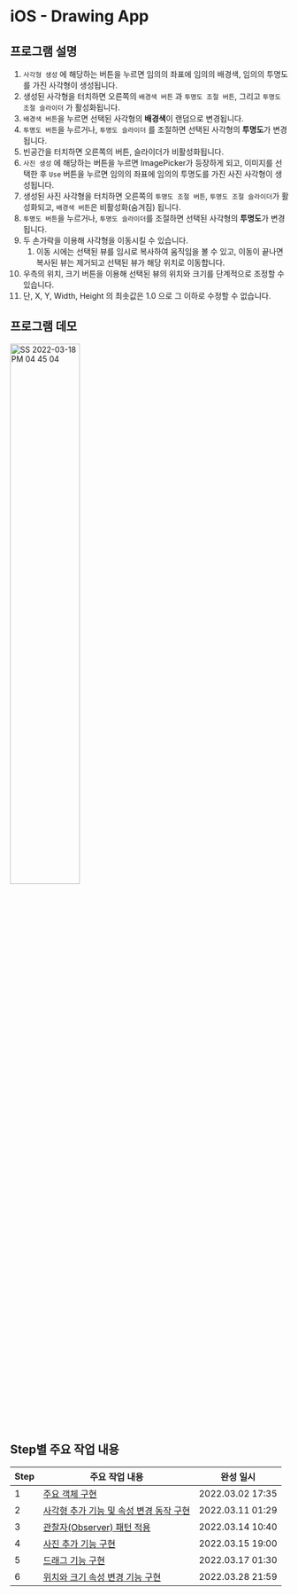# iOS - Drawing App



## 프로그램 설명

1. `사각형 생성` 에 해당하는 버튼을 누르면 임의의 좌표에 임의의 배경색, 임의의 투명도를 가진 사각형이 생성됩니다.
2. 생성된 사각형을 터치하면 오른쪽의 `배경색 버튼` 과 `투명도 조절 버튼`, 그리고 `투명도 조절 슬라이더` 가 활성화됩니다.
  1. `배경색 버튼`을 누르면 선택된 사각형의 **배경색**이 랜덤으로 변경됩니다.
  2. `투명도 버튼`을 누르거나, `투명도 슬라이더` 를 조절하면 선택된 사각형의 **투명도**가 변경됩니다.
3. 빈공간을 터치하면 오른쪽의 버튼, 슬라이더가 비활성화됩니다.
4. `사진 생성` 에 해당하는 버튼을 누르면 ImagePicker가 등장하게 되고, 이미지를 선택한 후 `Use` 버튼을 누르면 임의의 좌표에 임의의 투명도를 가진 사진 사각형이 생성됩니다.
5. 생성된 사진 사각형을 터치하면 오른쪽의 `투명도 조절 버튼`, `투명도 조절 슬라이더`가 활성화되고, `배경색 버튼`은 비활성화(숨겨짐) 됩니다.
  1. `투명도 버튼`을 누르거나, `투명도 슬라이더`를 조절하면 선택된 사각형의 **투명도**가 변경됩니다.
6. 두 손가락을 이용해 사각형을 이동시킬 수 있습니다.
	1. 이동 시에는 선택된 뷰를 임시로 복사하여 움직임을 볼 수 있고, 이동이 끝나면 복사된 뷰는 제거되고 선택된 뷰가 해당 위치로 이동합니다.
7. 우측의 위치, 크기 버튼을 이용해 선택된 뷰의 위치와 크기를 단계적으로 조정할 수 있습니다.
  1. 단, X, Y, Width, Height 의 최솟값은 1.0 으로 그 이하로 수정할 수 없습니다.





## 프로그램 데모

<img src="https://user-images.githubusercontent.com/92504186/158958618-ca6b9c28-2ca7-4a9a-bf03-0ed04c6ec47a.gif" alt="SS 2022-03-18 PM 04 45 04" width="50%;" />



## Step별 주요 작업 내용

| Step | 주요 작업 내용                                               | 완성 일시        |
| ---- | ------------------------------------------------------------ | ---------------- |
| 1    | [주요 객체 구현](./docs/Step1README.md)                      | 2022.03.02 17:35 |
| 2    | [사각형 추가 기능 및 속성 변경 동작 구현](./docs/Step2README.md) | 2022.03.11 01:29 |
| 3    | [관찰자(Observer) 패턴 적용](./docs/Step3README.md)          | 2022.03.14 10:40 |
| 4    | [사진 추가 기능 구현](./docs/Step4README.md)                 | 2022.03.15 19:00 |
| 5    | [드래그 기능 구현](./docs/Step5README.md)                    | 2022.03.17 01:30 |
| 6    | [위치와 크기 속성 변경 기능 구현](./docs/Step6README.md)     | 2022.03.28 21:59 |

